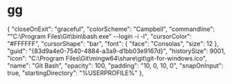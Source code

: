 # gg

{
                "closeOnExit": "graceful",
                "colorScheme": "Campbell",
                "commandline": "\"C:\\Program Files\\Git\\bin\\bash.exe\" --login -i -l",
                "cursorColor": "#FFFFFF",
                "cursorShape": "bar",
                "font": 
                {
                    "face": "Consolas",
                    "size": 12
                },
                "guid": "{83d9a4e0-7540-4884-a3a9-d1bb03e9167d}",
                "historySize": 9001,
                "icon": "C:\\Program Files\\Git\\mingw64\\share\\git\\git-for-windows.ico",
                "name": "Git Bash",
                "opacity": 100,
                "padding": "10, 0, 10, 0",
                "snapOnInput": true,
                "startingDirectory": "%USERPROFILE%"
            },
